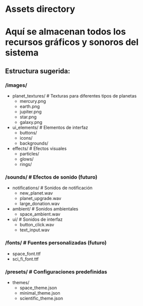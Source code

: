 # Assets directory
# Aquí se almacenan todos los recursos gráficos y sonoros del sistema

## Estructura sugerida:

### /images/
- planet_textures/       # Texturas para diferentes tipos de planetas
  - mercury.png
  - earth.png  
  - jupiter.png
  - star.png
  - galaxy.png
- ui_elements/           # Elementos de interfaz
  - buttons/
  - icons/
  - backgrounds/
- effects/               # Efectos visuales
  - particles/
  - glows/
  - rings/

### /sounds/             # Efectos de sonido (futuro)
- notifications/         # Sonidos de notificación
  - new_planet.wav
  - planet_upgrade.wav
  - large_donation.wav
- ambient/              # Sonidos ambientales
  - space_ambient.wav
- ui/                   # Sonidos de interfaz
  - button_click.wav
  - text_input.wav

### /fonts/             # Fuentes personalizadas (futuro)
- space_font.ttf
- sci_fi_font.ttf

### /presets/           # Configuraciones predefinidas
- themes/
  - space_theme.json
  - minimal_theme.json
  - scientific_theme.json

